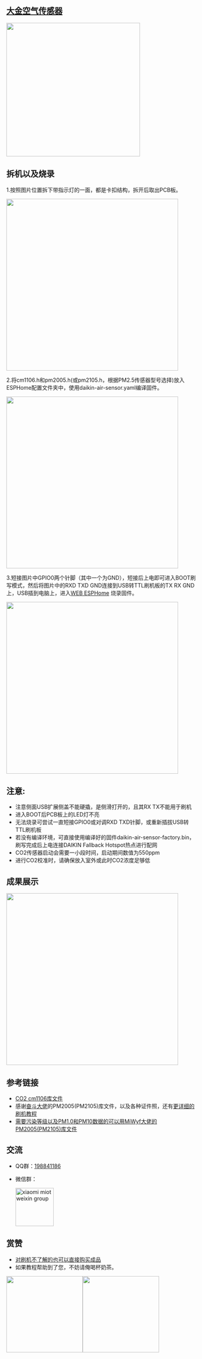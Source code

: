 ## [大金空气传感器]([http://daikin.shuishushi.com/product/237.html](https://mp.weixin.qq.com/s/d5tm4ObWZfIJkB5_18t_uA))
<img src="https://raw.githubusercontent.com/louliangsheng/daikin-air-sensor/main/BRY88AB151K.png" width="350">

## 拆机以及烧录
1.按照图片位置拆下带指示灯的一面，都是卡扣结构，拆开后取出PCB板。

<img src="https://raw.githubusercontent.com/louliangsheng/daikin-air-sensor/main/%E6%8B%86%E6%9C%BA.jpg" width="450">

2.将cm1106.h和pm2005.h(或pm2105.h，根据PM2.5传感器型号选择)放入ESPHome配置文件夹中，使用daikin-air-sensor.yaml编译固件。

<img src="https://raw.githubusercontent.com/louliangsheng/daikin-air-sensor/main/PM2.5.jpg" width="450">

3.短接图片中GPIO0两个针脚（其中一个为GND），短接后上电即可进入BOOT刷写模式，然后将图片中的RXD TXD GND连接到USB转TTL刷机板的TX RX GND上，USB插到电脑上，进入[WEB ESPHome](https://web.esphome.io/) 烧录固件。

<img src="https://raw.githubusercontent.com/louliangsheng/daikin-air-sensor/main/%E7%83%A7%E5%BD%95%E6%8E%A5%E5%8F%A3.jpg" width="450">

注意:
- 
- 注意侧面USB扩展侧盖不能硬撬，是侧滑打开的，且其RX TX不能用于刷机
- 进入BOOT后PCB板上的LED灯不亮
- 无法烧录可尝试一直短接GPIO0或对调RXD TXD针脚，或重新插拔USB转TTL刷机板
- 若没有编译环境，可直接使用编译好的固件daikin-air-sensor-factory.bin，刷写完成后上电连接DAIKIN Fallback Hotspot热点进行配网
- CO2传感器启动会需要一小段时间，启动期间数值为550ppm
- 进行CO2校准时，请确保放入室外或此时CO2浓度足够低

## 成果展示

<img src="https://raw.githubusercontent.com/louliangsheng/daikin-air-sensor/main/Achievements.png" width="450">

## 参考链接
- [CO2 cm1106库文件](https://github.com/LeoDJ/ESPHome_Nodes)
- 感谢[奋斗大佬](https://github.com/nixieclock)的PM2005(PM2105)库文件，以及各种证件照，还有[更详细的刷机教程](https://hasstech.cn/?p=1)
- [需要污染等级以及PM1.0和PM10数据的可以用MiWyf大佬的PM2005(PM2105)库文件](https://github.com/miwyf/pm2105)

## 交流
- QQ群：[198841186](https://jq.qq.com/?_wv=1027&k=lZAMn5Uo)
- 微信群：

  <img src="https://user-images.githubusercontent.com/4549099/161735971-0540ce1c-eb49-4aff-8cb3-3bdad15e22f7.png" alt="xiaomi miot weixin group" width="100">


## 赏赞
- [对刷机不了解的也可以直接购买成品](https://m.tb.cn/h.UPvmbi9?tk=PwFddUMFVw2)
- 如果教程帮助到了您，不妨请俺喝杯奶茶。

<img src="https://raw.githubusercontent.com/louliangsheng/daikin-air-sensor/main/wechat.jpg" width="200"><img src="https://raw.githubusercontent.com/louliangsheng/daikin-air-sensor/main/alipay.jpg" width="200">
